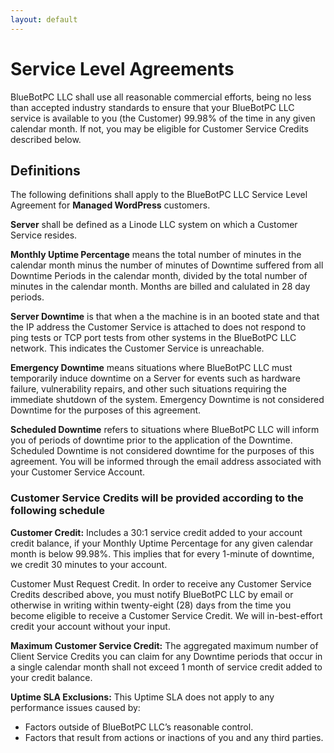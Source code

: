 ```yaml
---
layout: default
---
```

# Service Level Agreements

BlueBotPC LLC shall use all reasonable commercial efforts, being no less than accepted industry standards to ensure that your BlueBotPC LLC service is available to you (the Customer) 99.98% of the time in any given calendar month. If not, you may be eligible for Customer Service Credits described below.

## Definitions

The following definitions shall apply to the BlueBotPC LLC Service Level Agreement for **Managed WordPress** customers.

**Server** shall be defined as a Linode LLC system on which a Customer Service resides.

**Monthly Uptime Percentage** means the total number of minutes in the calendar month minus the number of minutes of Downtime suffered from all Downtime Periods in the calendar month, divided by the total number of minutes in the calendar month. Months are billed and calulated in 28 day periods.

**Server Downtime** is that when a the machine is in an booted state and that the IP address the Customer Service is attached to does not respond to ping tests or TCP port tests from other systems in the BlueBotPC LLC network. This indicates the Customer Service is unreachable.

**Emergency Downtime** means situations where BlueBotPC LLC must temporarily induce downtime on a Server for events such as hardware failure, vulnerability repairs, and other such situations requiring the immediate shutdown of the system. Emergency Downtime is not considered Downtime for the purposes of this agreement.

**Scheduled Downtime** refers to situations where BlueBotPC LLC will inform you of periods of downtime prior to the application of the Downtime. Scheduled Downtime is not considered downtime for the purposes of this agreement. You will be informed through the email address associated with your Customer Service Account.

### Customer Service Credits will be provided according to the following schedule

**Customer Credit:** Includes a 30:1 service credit added to your account credit balance, if your Monthly Uptime Percentage for any given calendar month is below 99.98%.
This implies that for every 1-minute of downtime, we credit 30 minutes to your account.

Customer Must Request Credit. In order to receive any Customer Service Credits described above, you must notify BlueBotPC LLC by email or otherwise in writing within twenty-eight (28) days from the time you become eligible to receive a Customer Service Credit. We will in-best-effort credit your account without your input.

**Maximum Customer Service Credit:** The aggregated maximum number of Client Service Credits you can claim for any Downtime periods that occur in a single calendar month shall not exceed 1 month of service credit added to your credit balance.

**Uptime SLA Exclusions:** This Uptime SLA does not apply to any performance issues caused by:

- Factors outside of BlueBotPC LLC’s reasonable control.
- Factors that result from actions or inactions of you and any third parties.
